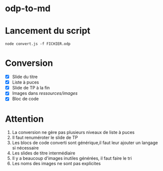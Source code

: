 # odp-to-md

# Lancement du script 

    node convert.js -f FICHIER.odp

# Conversion

- [x] Slide du titre
- [x] Liste à puces
- [x] Slide de TP à la fin
- [x] Images dans *ressources/images*
- [x] Bloc de code 

# Attention

1. La conversion ne gère pas plusieurs niveaux de liste à puces
2. Il faut renuméroter le slide de TP
3. Les blocs de code converti sont générique,il faut leur ajouter un langage si nécessaire
4. Les slides de titre intermédiaire
5. Il y a beaucoup d'images inutiles générées, il faut faire le tri
6. Les noms des images ne sont pas explicites

